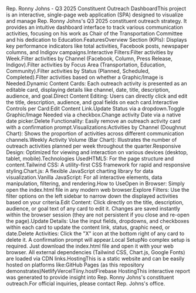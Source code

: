 Rep. Ronny Johns - Q3 2025 Constituent Outreach DashboardThis project is an interactive, single-page web application (SPA) designed to visualize and manage Rep. Ronny Johns's Q3 2025 constituent outreach strategy. It provides an intuitive dashboard interface to track various communication activities, focusing on his work as Chair of the Transportation Committee and his dedication to Education.FeaturesOverview Section (KPIs): Displays key performance indicators like total activities, Facebook posts, newspaper columns, and Indigov campaigns.Interactive Filters:Filter activities by Week.Filter activities by Channel (Facebook, Column, Press Release, Indigov).Filter activities by Focus Area (Transportation, Education, Community).Filter activities by Status (Planned, Scheduled, Completed).Filter activities based on whether a Graphic/Image is Needed.Dynamic Content Cards: Each outreach activity is presented as an editable card, displaying details like channel, date, title, description, audience, and goal.Direct Content Editing: Users can directly click and edit the title, description, audience, and goal fields on each card.Interactive Controls per Card:Edit Content Link.Update Status via a dropdown.Toggle Graphic/Image Needed via a checkbox.Change activity Date via a native date picker.Delete Functionality: Easily remove an outreach activity card with a confirmation prompt.Visualizations:Activities by Channel (Doughnut Chart): Shows the proportion of activities across different communication channels.Weekly Activity Volume (Bar Chart): Illustrates the number of outreach activities planned per week throughout the quarter.Responsive Design: Optimized for viewing and interaction on various devices (desktop, tablet, mobile).Technologies UsedHTML5: For the page structure and content.Tailwind CSS: A utility-first CSS framework for rapid and responsive styling.Chart.js: A flexible JavaScript charting library for data visualization.Vanilla JavaScript: For all interactive elements, data manipulation, filtering, and rendering.How to UseOpen in Browser: Simply open the index.html file in any modern web browser.Explore Filters: Use the filter options on the left sidebar to narrow down the displayed activities based on your criteria.Edit Content: Click directly on the title, description, audience, or goal text of any card to edit it. Changes are saved instantly within the browser session (they are not persistent if you close and re-open the page).Update Details: Use the input fields, dropdowns, and checkboxes within each card to update the content link, status, graphic need, or date.Delete Activities: Click the "X" icon at the bottom right of any card to delete it. A confirmation prompt will appear.Local SetupNo complex setup is required. Just download the index.html file and open it with your web browser. All external dependencies (Tailwind CSS, Chart.js, Google Fonts) are loaded via CDN links.HostingThis is a static website and can be easily hosted on platforms like:GitHub Pages (as this repository demonstrates)NetlifyVercelTiiny.hostFirebase HostingThis interactive report was generated to provide insight into Rep. Ronny Johns's constituent outreach.For official inquiries, please contact Rep. Johns's office.
